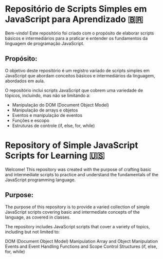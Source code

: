 # Repositório de Scripts Simples em JavaScript para Aprendizado 🇧🇷

Bem-vindo! Este repositório foi criado com o propósito de elaborar scripts básicos e intermediários para a praticar e entender os fundamentos da linguagem de programação JavaScript.

## Propósito:

O objetivo deste repositório é um registro variado de scripts simples em JavaScript que abordam conceitos básicos e intermediários da linguagem, abordados em aula.

O repositório inclui scripts JavaScript que cobrem uma variedade de tópicos, incluindo, mas não se limitando a:

* Manipulação do DOM (Document Object Model)
* Manipulação de arrays e objetos
* Eventos e manipulação de eventos
* Funções e escopo
* Estruturas de controle (if, else, for, while)


# Repository of Simple JavaScript Scripts for Learning 🇺🇸

Welcome! This repository was created with the purpose of crafting basic and intermediate scripts to practice and understand the fundamentals of the JavaScript programming language.

## Purpose:
The purpose of this repository is to provide a varied collection of simple JavaScript scripts covering basic and intermediate concepts of the language, as covered in classes.

The repository includes JavaScript scripts that cover a variety of topics, including but not limited to:

DOM (Document Object Model) Manipulation
Array and Object Manipulation
Events and Event Handling
Functions and Scope
Control Structures (if, else, for, while)
